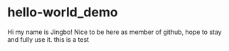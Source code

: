 # hello-world_demo
Hi my name is Jingbo!
Nice to be here as member of github, hope to stay and fully use it.
this is a test
